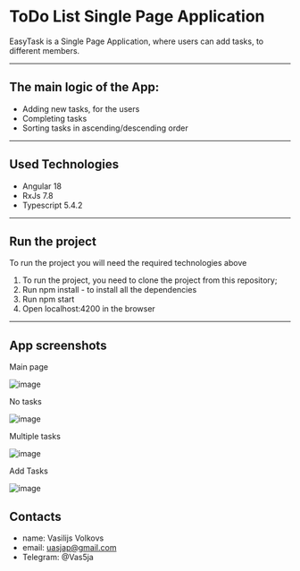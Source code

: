 # ToDo List Single Page Application

EasyTask is a Single Page Application, where users can add tasks, to different members. 

---

## The main logic of the App:

* Adding new tasks, for the users
* Completing tasks
* Sorting tasks in ascending/descending order

---

## Used Technologies

* Angular 18
* RxJs 7.8
* Typescript 5.4.2

---

## Run the project

To run the project you will need the required technologies above
1. To run the project, you need to clone the project from this repository;
2. Run npm install - to install all the dependencies
3. Run npm start
4. Open localhost:4200 in the browser

---

## App screenshots

Main page

![image](https://github.com/user-attachments/assets/2126b269-a318-4377-8595-45f3bd03e307)

No tasks

![image](https://github.com/user-attachments/assets/1802a38f-48c2-40c4-8125-a90b56316713)

Multiple tasks

![image](https://github.com/user-attachments/assets/5d6d6ea8-6981-42f3-a654-a4511cfd2c66)

Add Tasks

![image](https://github.com/user-attachments/assets/92e9e34a-17cf-406e-8824-85514f02a4a5)


## Contacts

* name: Vasilijs Volkovs
* email: uasjap@gmail.com
* Telegram: @Vas5ja
